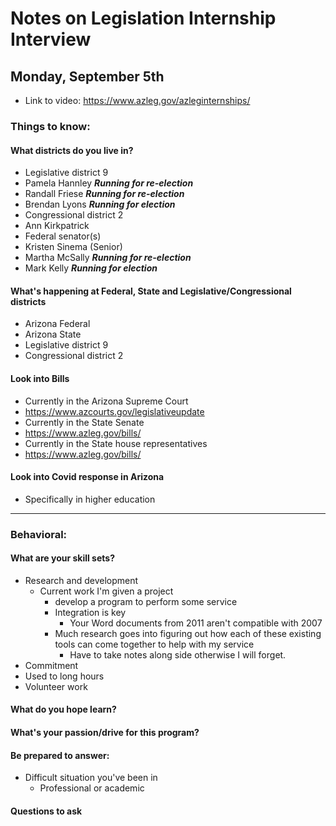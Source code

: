 # Notes on Legislation Internship Interview
## Monday, September 5th
- Link to video: https://www.azleg.gov/azleginternships/

### Things to know:

#### What districts do you live in?
- Legislative district 9
 - Pamela Hannley ***Running for re-election***
 - Randall Friese ***Running for re-election***
 - 	Brendan Lyons ***Running for election***
- Congressional district 2
 - Ann Kirkpatrick
- Federal senator(s)
 - Kristen Sinema (Senior)
 - Martha McSally ***Running for re-election***
 - Mark Kelly ***Running for election***

#### What's happening at Federal, State and Legislative/Congressional districts
- Arizona Federal
- Arizona State
- Legislative district 9
- Congressional district 2

#### Look into Bills
- Currently in the Arizona Supreme Court
 - https://www.azcourts.gov/legislativeupdate
- Currently in the State Senate
 - https://www.azleg.gov/bills/
- Currently in the State house representatives
 - https://www.azleg.gov/bills/
#### Look into Covid response in Arizona
- Specifically in higher education

---

### Behavioral:

#### What are your skill sets?
- Research and development
  - Current work I'm given a project
    - develop a program to perform some service
    - Integration is key
      - Your Word documents from 2011 aren't compatible with 2007
    - Much research goes into figuring out how each of these existing tools can come together to help with my service
      - Have to take notes along side otherwise I will forget.
- Commitment
- Used to long hours
- Volunteer work

#### What do you hope learn?

#### What's your passion/drive for this program?

#### Be prepared to answer:
- Difficult situation you've been in
  - Professional or academic

#### Questions to ask

